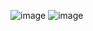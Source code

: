 ![image](https://github.com/user-attachments/assets/534702bb-980c-4f03-a06c-6eb6cc96f728)
![image](https://github.com/user-attachments/assets/5cdc204f-4b6f-42f2-83b6-a0e37e2c904d)
